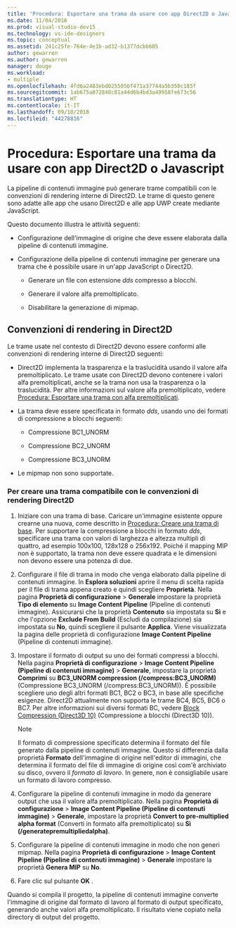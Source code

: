 ```yaml
---
title: 'Procedura: Esportare una trama da usare con app Direct2D o Javascript'
ms.date: 11/04/2016
ms.prod: visual-studio-dev15
ms.technology: vs-ide-designers
ms.topic: conceptual
ms.assetid: 241c25fe-764e-4e1b-ad32-b1377dcbb605
author: gewarren
ms.author: gewarren
manager: douge
ms.workload:
- multiple
ms.openlocfilehash: 4fd6a2483ebd0255056f471a37744a5b358c185f
ms.sourcegitcommit: 1ab675a872848c81a44d6b4bd3a49958fe673c56
ms.translationtype: HT
ms.contentlocale: it-IT
ms.lasthandoff: 09/10/2018
ms.locfileid: "44278816"
---
```

# <a name="how-to-export-a-texture-for-use-with-direct2d-or-javascipt-apps"></a>Procedura: Esportare una trama da usare con app Direct2D o Javascript
La pipeline di contenuti immagine può generare trame compatibili con le convenzioni di rendering interne di Direct2D. Le trame di questo genere sono adatte alle app che usano Direct2D e alle app UWP create mediante JavaScript.

 Questo documento illustra le attività seguenti:

-   Configurazione dell'immagine di origine che deve essere elaborata dalla pipeline di contenuti immagine.

-   Configurazione della pipeline di contenuti immagine per generare una trama che è possibile usare in un'app JavaScript o Direct2D.

    -   Generare un file con estensione *dds* compresso a blocchi.

    -   Generare il valore alfa premoltiplicato.

    -   Disabilitare la generazione di mipmap.

## <a name="rendering-conventions-in-direct2d"></a>Convenzioni di rendering in Direct2D
 Le trame usate nel contesto di Direct2D devono essere conformi alle convenzioni di rendering interne di Direct2D seguenti:

-   Direct2D implementa la trasparenza e la traslucidità usando il valore alfa premoltiplicato. Le trame usate con Direct2D devono contenere i valori alfa premoltiplicati, anche se la trama non usa la trasparenza o la traslucidità. Per altre informazioni sul valore alfa premoltiplicato, vedere [Procedura: Esportare una trama con alfa premoltiplicati](../designers/how-to-export-a-texture-that-has-premultiplied-alpha.md).

-   La trama deve essere specificata in formato *dds*, usando uno dei formati di compressione a blocchi seguenti:

    -   Compressione BC1_UNORM

    -   Compressione BC2_UNORM

    -   Compressione BC3_UNORM

-   Le mipmap non sono supportate.

### <a name="to-create-a-texture-thats-compatible-with-direct2d-rendering-conventions"></a>Per creare una trama compatibile con le convenzioni di rendering Direct2D

1.  Iniziare con una trama di base. Caricare un'immagine esistente oppure crearne una nuova, come descritto in [Procedura: Creare una trama di base](../designers/how-to-create-a-basic-texture.md). Per supportare la compressione a blocchi in formato *dds*, specificare una trama con valori di larghezza e altezza multipli di quattro, ad esempio 100x100, 128x128 o 256x192. Poiché il mapping MIP non è supportato, la trama non deve essere quadrata e le dimensioni non devono essere una potenza di due.

2.  Configurare il file di trama in modo che venga elaborato dalla pipeline di contenuti immagine. In **Esplora soluzioni** aprire il menu di scelta rapida per il file di trama appena creato e quindi scegliere **Proprietà**. Nella pagina **Proprietà di configurazione** > **Generale** impostare la proprietà **Tipo di elemento** su **Image Content Pipeline** (Pipeline di contenuti immagine). Assicurarsi che la proprietà **Contenuto** sia impostata su **Sì** e che l'opzione **Exclude From Build** (Escludi da compilazione) sia impostata su **No**, quindi scegliere il pulsante **Applica**. Viene visualizzata la pagina delle proprietà di configurazione **Image Content Pipeline** (Pipeline di contenuti immagine).

3.  Impostare il formato di output su uno dei formati compressi a blocchi. Nella pagina **Proprietà di configurazione** > **Image Content Pipeline (Pipeline di contenuti immagine)**  > **Generale**, impostare la proprietà **Comprimi** su **BC3_UNORM compression (/compress:BC3_UNORM)** (Compressione BC3_UNORM (/compress:BC3_UNORM)). È possibile scegliere uno degli altri formati BC1, BC2 o BC3, in base alle specifiche esigenze. Direct2D attualmente non supporta le trame BC4, BC5, BC6 o BC7. Per altre informazioni sui diversi formati BC, vedere [Block Compression (Direct3D 10)](/windows/desktop/direct3d10/d3d10-graphics-programming-guide-resources-block-compression) (Compressione a blocchi (Direct3D 10)).

    > [!NOTE]
    >  Il formato di compressione specificato determina il formato del file generato dalla pipeline di contenuti immagine. Questo si differenzia dalla proprietà **Formato** dell'immagine di origine nell'editor di immagini, che determina il formato del file di immagine di origine così com'è archiviato su disco, ovvero il *formato di lavoro*. In genere, non è consigliabile usare un formato di lavoro compresso.

4.  Configurare la pipeline di contenuti immagine in modo da generare output che usa il valore alfa premoltiplicato. Nella pagina **Proprietà di configurazione** > **Image Content Pipeline (Pipeline di contenuti immagine)**  > **Generale**, impostare la proprietà **Convert to pre-multiplied alpha format** (Converti in formato alfa premoltiplicato) su **Sì (/generatepremultipliedalpha)**.

5.  Configurare la pipeline di contenuti immagine in modo che non generi mipmap. Nella pagina **Proprietà di configurazione** > **Image Content Pipeline (Pipeline di contenuti immagine)** > **Generale** impostare la proprietà **Genera MIP** su **No**.

6.  Fare clic sul pulsante **OK** .

 Quando si compila il progetto, la pipeline di contenuti immagine converte l'immagine di origine dal formato di lavoro al formato di output specificato, generando anche valori alfa premoltiplicato. Il risultato viene copiato nella directory di output del progetto.